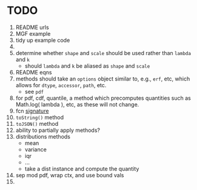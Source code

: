 TODO
====

1. README urls
2. MGF example
3. tidy up example code
4. 
5. determine whether `shape` and `scale` should be used rather than `lambda` and `k`
	-	should `lambda` and `k` be aliased as `shape` and `scale`
6. README eqns
7. methods should take an `options` object similar to, e.g., `erf`, etc, which allows for `dtype`, `accessor`, `path`, etc.
	- see `pdf`
8. for pdf, cdf, quantile, a method which precomputes quantities such as Math.log( lambda ), etc, as these will not change.
9. fcn [signature](http://www.mathworks.com/help/stats/normpdf.html)
10. `toString()` method
11. `toJSON()` method
12. ability to partially apply methods?
13. distributions methods
	-	mean
	- 	variance
	-	iqr
	-	...
	-	take a dist instance and compute the quantity
14. sep mod pdf, wrap ctx, and use bound vals
15. 

